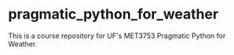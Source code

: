 # pragmatic_python_for_weather
This is a course repository for UF's MET3753 Pragmatic Python for Weather.
